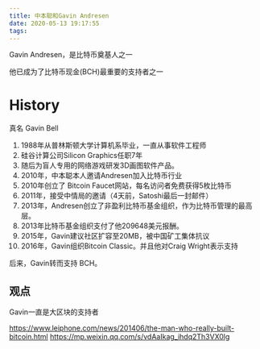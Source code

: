 ```yaml
---
title: 中本聪和Gavin Andresen
date: 2020-05-13 19:17:55
tags:
---
```


Gavin Andresen，是比特币奠基人之一

他已成为了比特币现金(BCH)最重要的支持者之一

# History

真名 Gavin Bell

1. 1988年从普林斯顿大学计算机系毕业，一直从事软件工程师
1. 硅谷计算公司Silicon Graphics任职7年
1. 随后为盲人专用的网络游戏研发3D画图软件产品。
1. 2010年，中本聪本人邀请Andresen加入比特币行业
1. 2010年创立了 Bitcoin Faucet网站，每名访问者免费获得5枚比特币
1. 2011年，接受中情局的邀请（4天前，Satoshi最后一封邮件）
1. 2013年，Andresen创立了非盈利比特币基金组织，作为比特币管理的最高层。
1. 2013年比特币基金组织支付了他209648美元报酬。
1. 2015年，Gavin建议社区扩容至20MB，被中国矿工集体抗议
1. 2016年，Gavin组织Bitcoin Classic。并且他对Craig Wright表示支持

后来，Gavin转而支持 BCH。

## 观点

Gavin一直是大区块的支持者


https://www.leiphone.com/news/201406/the-man-who-really-built-bitcoin.html
https://mp.weixin.qq.com/s/vdAaIkag_ihdq2Th3VX0lg
